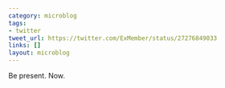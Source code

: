 ```yaml
---
category: microblog
tags:
- twitter
tweet_url: https://twitter.com/ExMember/status/27276849033
links: []
layout: microblog
---
```

Be present. Now.
